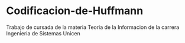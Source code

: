 # Codificacion-de-Huffmann
Trabajo de cursada de la materia Teoria de la Informacion de la carrera Ingenieria de Sistemas Unicen

